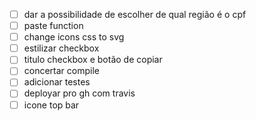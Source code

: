 - [ ] dar a possibilidade de escolher de qual região é o cpf
- [ ] paste function
- [ ] change icons css to svg
- [ ] estilizar checkbox
- [ ] titulo checkbox e botão de copiar
- [ ] concertar compile
- [ ] adicionar testes
- [ ] deployar pro gh com travis
- [ ] icone top bar